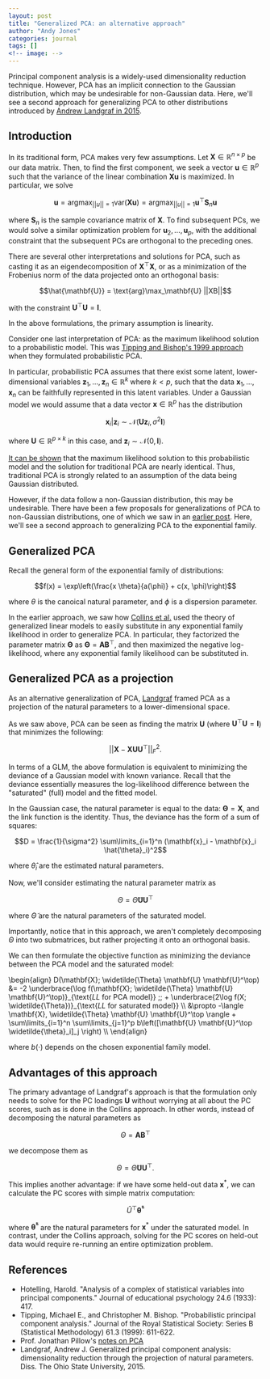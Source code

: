 ```yaml
---
layout: post
title: "Generalized PCA: an alternative approach"
author: "Andy Jones"
categories: journal
tags: []
<!-- image: -->
---
```



Principal component analysis is a widely-used dimensionality reduction technique. However, PCA has an implicit connection to the Gaussian distribution, which may be undesirable for non-Gaussian data. Here, we'll see a second approach for generalizing PCA to other distributions introduced by [Andrew Landgraf in 2015](https://etd.ohiolink.edu/!etd.send_file?accession=osu1437610558&disposition=inline).

## Introduction

In its traditional form, PCA makes very few assumptions. Let $\mathbf{X} \in \mathbb{R}^{n \times p}$ be our data matrix. Then, to find the first component, we seek a vector $\mathbf{u} \in \mathbb{R}^p$ such that the variance of the linear combination $\mathbf{X}\mathbf{u}$ is maximized. In particular, we solve

$$\mathbf{u} = \text{arg}\max_{||u|| = 1} \text{var}(\mathbf{X}\mathbf{u}) = \text{arg}\max_{||u|| = 1} \mathbf{u}^\top \mathbf{S}_n \mathbf{u}$$

where $\textbf{S}_n$ is the sample covariance matrix of $\mathbf{X}$. To find subsequent PCs, we would solve a similar optimization problem for $\mathbf{u}_2, \dots, \mathbf{u}_p$, with the additional constraint that the subsequent PCs are orthogonal to the preceding ones.

There are several other interpretations and solutions for PCA, such as casting it as an eigendecomposition of $\mathbf{X}^\top \mathbf{X}$, or as a minimization of the Frobenius norm of the data projected onto an orthogonal basis:

$$\hat{\mathbf{U}} = \text{arg}\max_\mathbf{U} ||XB||$$

with the constraint $\mathbf{U}^\top \mathbf{U} = \mathbf{I}$.

In the above formulations, the primary assumption is linearity.

Consider one last interpretation of PCA: as the maximum likelihood solution to a probabilistic model. This was [Tipping and Bishop's 1999 approach](https://www.apps.stat.vt.edu/leman/VTCourses/PPCA.pdf) when they formulated probabilistic PCA. 

In particular, probabilistic PCA assumes that there exist some latent, lower-dimensional variables $\mathbf{z}_1, \dots, \mathbf{z}_n \in \mathbb{R}^k$ where $k < p$, such that the data $\mathbf{x}_1, \dots, \mathbf{x}_n$ can be faithfully represented in this latent variables. Under a Gaussian model we would assume that a data vector $\mathbf{x} \in \mathbb{R}^p$ has the distribution

$$\mathbf{x}_i | \mathbf{z}_i \sim \mathcal{N}(\mathbf{U} \mathbf{z}_i, \sigma^2 \mathbf{I})$$

where $\mathbf{U} \in \mathbb{R}^{p \times k}$ in this case, and $\mathbf{z}_i \sim \mathcal{N}(0, \mathbf{I})$.

[It can be shown](https://etd.ohiolink.edu/!etd.send_file?accession=osu1437610558&disposition=inline) that the maximum likelihood solution to this probabilistic model and the solution for traditional PCA are nearly identical. Thus, traditional PCA is strongly related to an assumption of the data being Gaussian distributed.

However, if the data follow a non-Gaussian distribution, this may be undesirable. There have been a few proposals for generalizations of PCA to non-Gaussian distributions, one of which we saw in an [earlier post](https://andrewcharlesjones.github.io/posts/2020/03/generalizedpca/). Here, we'll see a second approach to generalizing PCA to the exponential family.

## Generalized PCA

Recall the general form of the exponential family of distributions:

$$f(x) = \exp\left(\frac{x \theta}{a(\phi)} + c(x, \phi)\right)$$

where $\theta$ is the canoical natural parameter, and $\phi$ is a dispersion parameter.

In the earlier approach, we saw how [Collins et al.](https://papers.nips.cc/paper/2078-a-generalization-of-principal-components-analysis-to-the-exponential-family.pdf) used the theory of generalized linear models to easily substitute in any exponential family likelihood in order to generalize PCA. In particular, they factorized the parameter matrix $\mathbf{\Theta}$ as $\mathbf{\Theta} = \mathbf{A} \mathbf{B}^\top$, and then maximized the negative log-likelihood, where any exponential family likelihood can be substituted in.

## Generalized PCA as a projection

As an alternative generalization of PCA, [Landgraf](https://etd.ohiolink.edu/!etd.send_file?accession=osu1437610558&disposition=inline) framed PCA as a projection of the natural parameters to a lower-dimensional space.

As we saw above, PCA can be seen as finding the matrix $\mathbf{U}$ (where $\mathbf{U}^\top \mathbf{U} = \mathbf{I}$) that minimizes the following:

$$||\mathbf{X} - \mathbf{X} \mathbf{U} \mathbf{U}^\top||_F^2.$$

In terms of a GLM, the above formulation is equivalent to minimizing the deviance of a Gaussian model with known variance. Recall that the deviance essentially measures the log-likelihood difference between the "saturated" (full) model and the fitted model.

In the Gaussian case, the natural parameter is equal to the data: $\mathbf{\Theta} = \mathbf{X}$, and the link function is the identity. Thus, the deviance has the form of a sum of squares:

$$D = \frac{1}{\sigma^2} \sum\limits_{i=1}^n (\mathbf{x}_i - \mathbf{x}_i \hat{\theta}_i)^2$$

where $\hat{\theta}_i$ are the estimated natural parameters.

Now, we'll consider estimating the natural parameter matrix as

$$\Theta = \widetilde{\Theta} \mathbf{U} \mathbf{U}^\top$$

where $\widetilde{\Theta}$ are the natural parameters of the saturated model.

Importantly, notice that in this approach, we aren't completely decomposing $\Theta$ into two submatrices, but rather projecting it onto an orthogonal basis.

We can then formulate the objective function as minimizing the deviance between the PCA model and the saturated model:

\begin{align} D(\mathbf{X}; \widetilde{\Theta} \mathbf{U} \mathbf{U}^\top) &= -2 \underbrace{\log f(\mathbf{X}; \widetilde{\Theta} \mathbf{U} \mathbf{U}^\top)}\_{\text{$LL$ for PCA model}} \;\; + \underbrace{2\log f(X; \widetilde{\Theta})}\_{\text{$LL$ for saturated model}} \\\ &\propto -\langle \mathbf{X}, \widetilde{\Theta} \mathbf{U} \mathbf{U}^\top \rangle + \sum\limits_{i=1}^n \sum\limits_{j=1}^p b\left([\mathbf{U} \mathbf{U}^\top \widetilde{\theta}\_i]\_j \right) \\\ \end{align}

where $b(\cdot)$ depends on the chosen exponential family model.

## Advantages of this approach

The primary advantage of Landgraf's approach is that the formulation only needs to solve for the PC loadings $\mathbf{U}$ without worrying at all about the PC scores, such as is done in the Collins approach. In other words, instead of decomposing the natural parameters as

$$\Theta = \mathbf{A}\mathbf{B}^\top$$

we decompose them as 

$$\Theta = \widetilde{\Theta}\mathbf{U}\mathbf{U}^\top.$$

This implies another advantage: if we have some held-out data $\mathbf{x}^*$, we can calculate the PC scores with simple matrix computation:

$$\hat{U}^\top \mathbf{\widetilde{\theta}}^*$$

where $\mathbf{\widetilde{\theta}}^*$ are the natural parameters for $\mathbf{x}^*$ under the saturated model. In contrast, under the Collins approach, solving for the PC scores on held-out data would require re-running an entire optimization problem.


## References

- Hotelling, Harold. "Analysis of a complex of statistical variables into principal components." Journal of educational psychology 24.6 (1933): 417.
- Tipping, Michael E., and Christopher M. Bishop. "Probabilistic principal component analysis." Journal of the Royal Statistical Society: Series B (Statistical Methodology) 61.3 (1999): 611-622.
- Prof. Jonathan Pillow's [notes on PCA](http://pillowlab.princeton.edu/teaching/statneuro2018/slides/notes05_PCA2.pdf)
- Landgraf, Andrew J. Generalized principal component analysis: dimensionality reduction through the projection of natural parameters. Diss. The Ohio State University, 2015.
